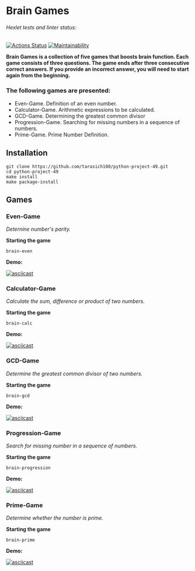 # Brain Games

###### Hexlet tests and linter status:
[![Actions Status](https://github.com/tarasich100/python-project-49/actions/workflows/hexlet-check.yml/badge.svg)](https://github.com/tarasich100/python-project-49/actions)
[![Maintainability](https://api.codeclimate.com/v1/badges/05b05ef2c307951ffbd2/maintainability)](https://codeclimate.com/github/tarasich100/python-project-49/maintainability)

**Brain Games is a collection of five games that boosts brain function. Each game consists of three questions.  The game ends after three consecutive correct answers.  If you provide an incorrect answer, you will need to start again from the beginning.**

### The following games are presented:
- Even-Game. Definition of an even number.
- Calculator-Game. Arithmetic expressions to be calculated.
- GCD-Game. Determining the greatest common divisor
- Progression-Game. Searching for missing numbers in a sequence of numbers.
- Prime-Game. Prime Number Definition.

## Installation

```
git clone https://github.com/tarasich100/python-project-49.git
cd python-project-49
make install
make package-install
```

## Games

### Even-Game
_Deternine number's parity._

**Starting the game**

`brain-even`

**Demo:**

[![asciicast](https://asciinema.org/a/FhBZ3S6K8Qg5vYAUoLG5deloU.svg)](https://asciinema.org/a/FhBZ3S6K8Qg5vYAUoLG5deloU)

### Calculator-Game
_Calculate the sum, difference or product of two numbers._

**Starting the game**

`brain-calc`

**Demo:**

[![asciicast](https://asciinema.org/a/gC4elNHMKx76if8A0MHVvJ6Hk.svg)](https://asciinema.org/a/gC4elNHMKx76if8A0MHVvJ6Hk)

### GCD-Game
_Determine the greatest common divisor of two numbers._

**Starting the game**

`brain-gcd`

**Demo:**

[![asciicast](https://asciinema.org/a/nhe7awmHN2medNRNeHZlRfnGF.svg)](https://asciinema.org/a/nhe7awmHN2medNRNeHZlRfnGF)

### Progression-Game
_Search for missing number in a sequence of numbers._

**Starting the game**

`brain-progression`

**Demo:**

[![asciicast](https://asciinema.org/a/1T2G7ZZj6PjE91rP4yvJc9oWE.svg)](https://asciinema.org/a/1T2G7ZZj6PjE91rP4yvJc9oWE)

### Prime-Game
_Determine whether the number is prime._

**Starting the game**

`brain-prime`

**Demo:**

[![asciicast](https://asciinema.org/a/OnRd80iemFVoriLNGzzpcLQG8.svg)](https://asciinema.org/a/OnRd80iemFVoriLNGzzpcLQG8)
